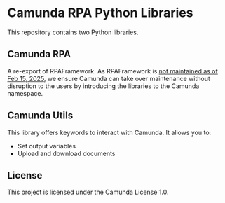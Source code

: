 
# Camunda RPA Python Libraries

This repository contains two Python libraries.

## Camunda RPA

A re-export of RPAFramework. As RPAFramework is [not maintained as of Feb 15, 2025](https://updates.sema4.ai/release/HHWEX-embracing-python-for-automation-as-code), we ensure Camunda can take over maintenance without disruption to the users by introducing the libraries to the Camunda namespace.

## Camunda Utils

This library offers keywords to interact with Camunda. It allows you to:
 - Set output variables
 - Upload and download documents

## License

This project is licensed under the Camunda License 1.0.